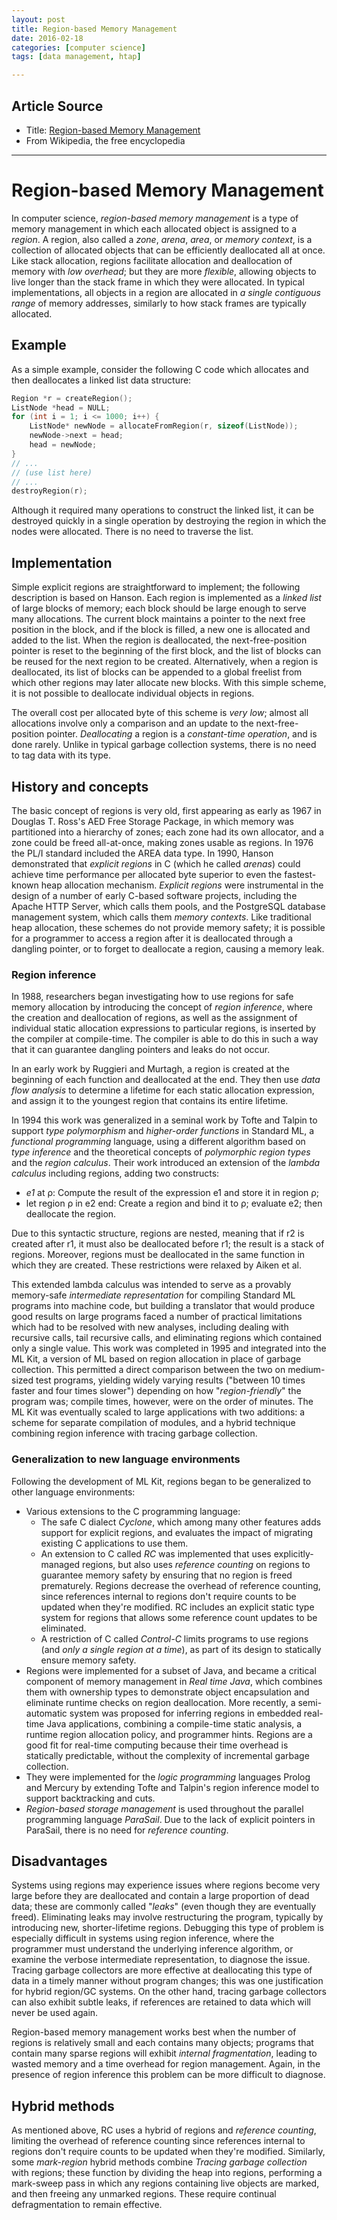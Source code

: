 ```yaml
---
layout: post
title: Region-based Memory Management
date: 2016-02-18
categories: [computer science]
tags: [data management, htap]

---
```


## Article Source
* Title: [Region-based Memory Management](https://en.wikipedia.org/wiki/Region-based_memory_management)
* From Wikipedia, the free encyclopedia

---

Region-based Memory Management
======================================

In computer science, *region-based memory management* is a type of memory management in which each allocated object is assigned to a *region*. A region, also called a *zone*, *arena*, *area*, or *memory context*, is a collection of allocated objects that can be efficiently deallocated all at once. Like stack allocation, regions facilitate allocation and deallocation of memory with *low overhead*; but they are more *flexible*, allowing objects to live longer than the stack frame in which they were allocated. In typical implementations, all objects in a region are allocated in *a single contiguous range* of memory addresses, similarly to how stack frames are typically allocated.

## Example

As a simple example, consider the following C code which allocates and then deallocates a linked list data structure:

```c
Region *r = createRegion();
ListNode *head = NULL;
for (int i = 1; i <= 1000; i++) {
    ListNode* newNode = allocateFromRegion(r, sizeof(ListNode));
    newNode->next = head;
    head = newNode;
}
// ...
// (use list here)
// ...
destroyRegion(r);
```

Although it required many operations to construct the linked list, it can be destroyed quickly in a single operation by destroying the region in which the nodes were allocated. There is no need to traverse the list.

## Implementation

Simple explicit regions are straightforward to implement; the following description is based on Hanson. Each region is implemented as a *linked list* of large blocks of memory; each block should be large enough to serve many allocations. The current block maintains a pointer to the next free position in the block, and if the block is filled, a new one is allocated and added to the list. When the region is deallocated, the next-free-position pointer is reset to the beginning of the first block, and the list of blocks can be reused for the next region to be created. Alternatively, when a region is deallocated, its list of blocks can be appended to a global freelist from which other regions may later allocate new blocks. With this simple scheme, it is not possible to deallocate individual objects in regions.

The overall cost per allocated byte of this scheme is *very low*; almost all allocations involve only a comparison and an update to the next-free-position pointer. *Deallocating* a region is a *constant-time operation*, and is done rarely. Unlike in typical garbage collection systems, there is no need to tag data with its type.

## History and concepts

The basic concept of regions is very old, first appearing as early as 1967 in Douglas T. Ross's AED Free Storage Package, in which memory was partitioned into a hierarchy of zones; each zone had its own allocator, and a zone could be freed all-at-once, making zones usable as regions. In 1976 the PL/I standard included the AREA data type. In 1990, Hanson demonstrated that *explicit regions* in C (which he called *arenas*) could achieve time performance per allocated byte superior to even the fastest-known heap allocation mechanism. *Explicit regions* were instrumental in the design of a number of early C-based software projects, including the Apache HTTP Server, which calls them pools, and the PostgreSQL database management system, which calls them *memory contexts*. Like traditional heap allocation, these schemes do not provide memory safety; it is possible for a programmer to access a region after it is deallocated through a dangling pointer, or to forget to deallocate a region, causing a memory leak.

### Region inference

In 1988, researchers began investigating how to use regions for safe memory allocation by introducing the concept of *region inference*, where the creation and deallocation of regions, as well as the assignment of individual static allocation expressions to particular regions, is inserted by the compiler at compile-time. The compiler is able to do this in such a way that it can guarantee dangling pointers and leaks do not occur.

In an early work by Ruggieri and Murtagh, a region is created at the beginning of each function and deallocated at the end. They then use *data flow analysis* to determine a lifetime for each static allocation expression, and assign it to the youngest region that contains its entire lifetime.

In 1994 this work was generalized in a seminal work by Tofte and Talpin to support *type polymorphism* and *higher-order functions* in Standard ML, a *functional programming* language, using a different algorithm based on *type inference* and the theoretical concepts of *polymorphic region types* and the *region calculus*. Their work introduced an extension of the *lambda calculus* including regions, adding two constructs:

* *e1* at ρ: Compute the result of the expression e1 and store it in region ρ;
* let region ρ in e2 end: Create a region and bind it to ρ; evaluate e2; then deallocate the region.

Due to this syntactic structure, regions are nested, meaning that if r2 is created after r1, it must also be deallocated before r1; the result is a stack of regions. Moreover, regions must be deallocated in the same function in which they are created. These restrictions were relaxed by Aiken et al.

This extended lambda calculus was intended to serve as a provably memory-safe *intermediate representation* for compiling Standard ML programs into machine code, but building a translator that would produce good results on large programs faced a number of practical limitations which had to be resolved with new analyses, including dealing with recursive calls, tail recursive calls, and eliminating regions which contained only a single value. This work was completed in 1995 and integrated into the ML Kit, a version of ML based on region allocation in place of garbage collection. This permitted a direct comparison between the two on medium-sized test programs, yielding widely varying results ("between 10 times faster and four times slower") depending on how "*region-friendly*" the program was; compile times, however, were on the order of minutes. The ML Kit was eventually scaled to large applications with two additions: a scheme for separate compilation of modules, and a hybrid technique combining region inference with tracing garbage collection.



### Generalization to new language environments

Following the development of ML Kit, regions began to be generalized to other language environments:

* Various extensions to the C programming language:
	* The safe C dialect *Cyclone*, which among many other features adds support for explicit regions, and evaluates the impact of migrating existing C applications to use them.
	* An extension to C called *RC* was implemented that uses explicitly-managed regions, but also uses *reference counting* on regions to guarantee memory safety by ensuring that no region is freed prematurely. Regions decrease the overhead of reference counting, since references internal to regions don't require counts to be updated when they're modified. RC includes an explicit static type system for regions that allows some reference count updates to be eliminated.
	* A restriction of C called *Control-C* limits programs to use regions (and *only a single region at a time*), as part of its design to statically ensure memory safety.
* Regions were implemented for a subset of Java, and became a critical component of memory management in *Real time Java*, which combines them with ownership types to demonstrate object encapsulation and eliminate runtime checks on region deallocation. More recently, a semi-automatic system was proposed for inferring regions in embedded real-time Java applications, combining a compile-time static analysis, a runtime region allocation policy, and programmer hints. Regions are a good fit for real-time computing because their time overhead is statically predictable, without the complexity of incremental garbage collection.
* They were implemented for the *logic programming* languages Prolog and Mercury by extending Tofte and Talpin's region inference model to support backtracking and cuts.
* *Region-based storage management* is used throughout the parallel programming language *ParaSail*. Due to the lack of explicit pointers in ParaSail, there is no need for *reference counting*.

## Disadvantages

Systems using regions may experience issues where regions become very large before they are deallocated and contain a large proportion of dead data; these are commonly called "*leaks*" (even though they are eventually freed). Eliminating leaks may involve restructuring the program, typically by introducing new, shorter-lifetime regions. Debugging this type of problem is especially difficult in systems using region inference, where the programmer must understand the underlying inference algorithm, or examine the verbose intermediate representation, to diagnose the issue. Tracing garbage collectors are more effective at deallocating this type of data in a timely manner without program changes; this was one justification for hybrid region/GC systems. On the other hand, tracing garbage collectors can also exhibit subtle leaks, if references are retained to data which will never be used again.

Region-based memory management works best when the number of regions is relatively small and each contains many objects; programs that contain many sparse regions will exhibit *internal fragmentation*, leading to wasted memory and a time overhead for region management. Again, in the presence of region inference this problem can be more difficult to diagnose.

## Hybrid methods

As mentioned above, RC uses a hybrid of regions and *reference counting*, limiting the overhead of reference counting since references internal to regions don't require counts to be updated when they're modified. Similarly, some *mark-region* hybrid methods combine *Tracing garbage collection* with regions; these function by dividing the heap into regions, performing a mark-sweep pass in which any regions containing live objects are marked, and then freeing any unmarked regions. These require continual defragmentation to remain effective.

